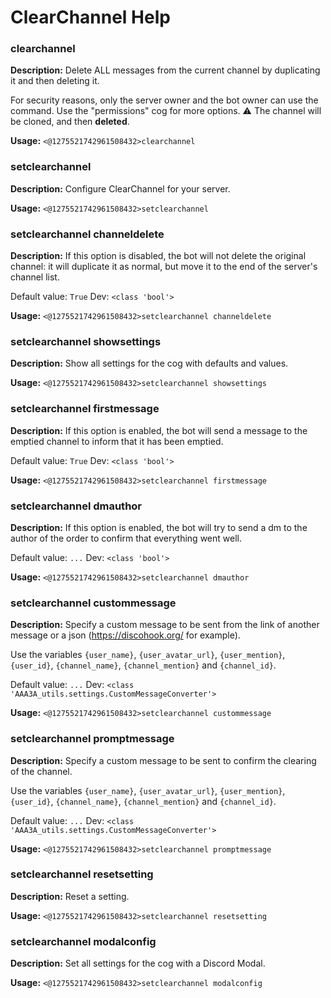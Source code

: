 # ClearChannel Help

### clearchannel

**Description:** Delete ALL messages from the current channel by duplicating it and then deleting it.

For security reasons, only the server owner and the bot owner can use the command. Use the "permissions" cog for more options.
⚠ The channel will be cloned, and then **deleted**.

**Usage:** `<@1275521742961508432>clearchannel`

### setclearchannel

**Description:** Configure ClearChannel for your server.

**Usage:** `<@1275521742961508432>setclearchannel`

### setclearchannel channeldelete

**Description:** If this option is disabled, the bot will not delete the original channel: it will duplicate it as normal, but move it to the end of the server's channel list.

Default value: `True`
Dev: `<class 'bool'>`

**Usage:** `<@1275521742961508432>setclearchannel channeldelete`

### setclearchannel showsettings

**Description:** Show all settings for the cog with defaults and values.

**Usage:** `<@1275521742961508432>setclearchannel showsettings`

### setclearchannel firstmessage

**Description:** If this option is enabled, the bot will send a message to the emptied channel to inform that it has been emptied.

Default value: `True`
Dev: `<class 'bool'>`

**Usage:** `<@1275521742961508432>setclearchannel firstmessage`

### setclearchannel dmauthor

**Description:** If this option is enabled, the bot will try to send a dm to the author of the order to confirm that everything went well.

Default value: `...`
Dev: `<class 'bool'>`

**Usage:** `<@1275521742961508432>setclearchannel dmauthor`

### setclearchannel custommessage

**Description:** Specify a custom message to be sent from the link of another message or a json (https://discohook.org/ for example).

Use the variables `{user_name}`, `{user_avatar_url}`, `{user_mention}`, `{user_id}`, `{channel_name}`, `{channel_mention}` and `{channel_id}`.

Default value: `...`
Dev: `<class 'AAA3A_utils.settings.CustomMessageConverter'>`

**Usage:** `<@1275521742961508432>setclearchannel custommessage`

### setclearchannel promptmessage

**Description:** Specify a custom message to be sent to confirm the clearing of the channel.

Use the variables `{user_name}`, `{user_avatar_url}`, `{user_mention}`, `{user_id}`, `{channel_name}`, `{channel_mention}` and `{channel_id}`.

Default value: `...`
Dev: `<class 'AAA3A_utils.settings.CustomMessageConverter'>`

**Usage:** `<@1275521742961508432>setclearchannel promptmessage`

### setclearchannel resetsetting

**Description:** Reset a setting.

**Usage:** `<@1275521742961508432>setclearchannel resetsetting`

### setclearchannel modalconfig

**Description:** Set all settings for the cog with a Discord Modal.

**Usage:** `<@1275521742961508432>setclearchannel modalconfig`

